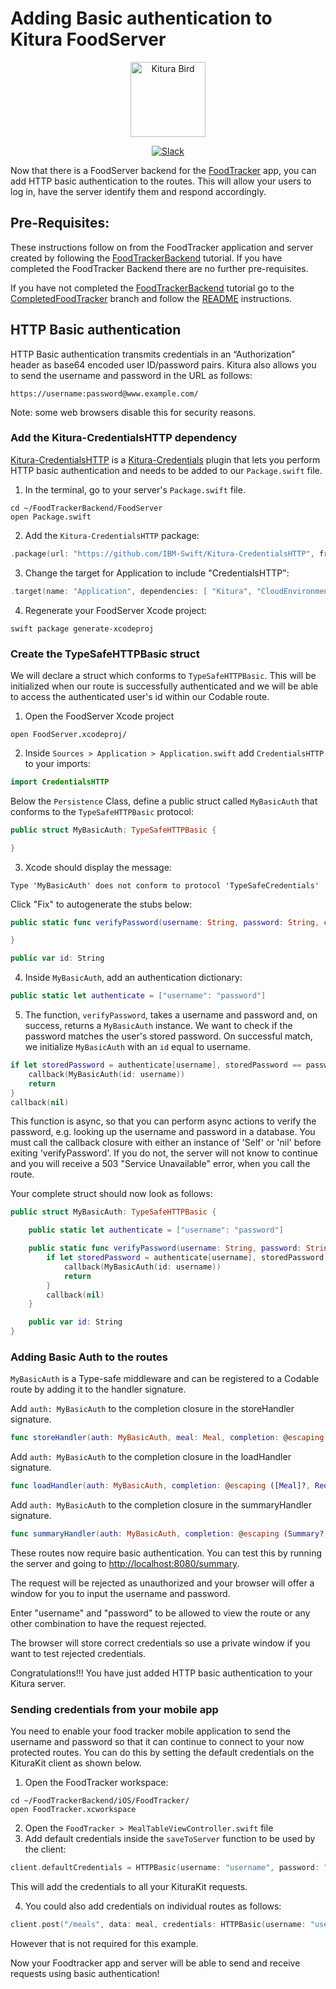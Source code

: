# Adding Basic authentication to Kitura FoodServer

<p align="center">
<img src="https://www.ibm.com/cloud-computing/bluemix/sites/default/files/assets/page/catalog-swift.svg" width="120" alt="Kitura Bird">
</p>

<p align="center">
<a href= "http://swift-at-ibm-slack.mybluemix.net/">
<img src="http://swift-at-ibm-slack.mybluemix.net/badge.svg"  alt="Slack">
</a>
</p>

Now that there is a FoodServer backend for the [FoodTracker](https://github.com/IBM/FoodTrackerBackend) app, you can add HTTP basic authentication to the routes. This will allow your users to log in, have the server identify them and respond accordingly.


## Pre-Requisites:
These instructions follow on from the FoodTracker application and server created by following the [FoodTrackerBackend](https://github.com/IBM/FoodTrackerBackend) tutorial. If you have completed the FoodTracker Backend there are no further pre-requisites.

If you have not completed the [FoodTrackerBackend](https://github.com/IBM/FoodTrackerBackend) tutorial go to the [CompletedFoodTracker](https://github.com/IBM/FoodTrackerBackend/tree/CompletedFoodTracker) branch and follow the [README](https://github.com/IBM/FoodTrackerBackend/blob/CompletedFoodTracker/README.md) instructions.

## HTTP Basic authentication

HTTP Basic authentication transmits credentials in an “Authorization” header as base64 encoded user ID/password pairs. Kitura also allows you to send the username and password in the URL as follows:
```
https://username:password@www.example.com/
```
Note: some web browsers disable this for security reasons.

### Add the Kitura-CredentialsHTTP dependency
[Kitura-CredentialsHTTP](https://github.com/IBM-Swift/Kitura-CredentialsHTTP) is a [Kitura-Credentials](https://github.com/IBM-Swift/Kitura-Credentials) plugin that lets you perform HTTP basic authentication and needs to be added to our `Package.swift` file.

1. In the terminal, go to your server's `Package.swift` file.
```
cd ~/FoodTrackerBackend/FoodServer
open Package.swift
```
2. Add the `Kitura-CredentialsHTTP` package:
```swift
.package(url: "https://github.com/IBM-Swift/Kitura-CredentialsHTTP", from: "2.1.0"),
```
3. Change the target for Application to include "CredentialsHTTP":
```swift
.target(name: "Application", dependencies: [ "Kitura", "CloudEnvironment", "SwiftMetrics", "Health", "SwiftKueryORM", "SwiftKueryPostgreSQL", "CredentialsHTTP"]),
```
4. Regenerate your FoodServer Xcode project:
```
swift package generate-xcodeproj
```

### Create the TypeSafeHTTPBasic struct

We will declare a struct which conforms to `TypeSafeHTTPBasic`. This will be initialized when our route is successfully authenticated and we will be able to access the authenticated user's id within our Codable route.
1. Open the FoodServer Xcode project
```
open FoodServer.xcodeproj/
```
2. Inside `Sources > Application > Application.swift` add `CredentialsHTTP` to your imports:
```swift
import CredentialsHTTP
```

Below the `Persistence` Class, define a public struct called `MyBasicAuth` that conforms to the `TypeSafeHTTPBasic` protocol:
```swift
public struct MyBasicAuth: TypeSafeHTTPBasic {

}
```
3. Xcode should display the message:
```
Type 'MyBasicAuth' does not conform to protocol 'TypeSafeCredentials'
```
Click "Fix" to autogenerate the stubs below:
```swift
public static func verifyPassword(username: String, password: String, callback: @escaping (MyBasicAuth?) -> Void) {

}

public var id: String
```
4. Inside `MyBasicAuth`, add an authentication dictionary:
```swift
public static let authenticate = ["username": "password"]
```
5. The function, `verifyPassword`, takes a username and password and, on success, returns a `MyBasicAuth` instance. We want to check if the password matches the user's stored password. On successful match, we initialize `MyBasicAuth` with an `id` equal to username.
```swift
if let storedPassword = authenticate[username], storedPassword == password {
    callback(MyBasicAuth(id: username))
    return
}
callback(nil)
```
This function is async, so that you can perform async actions to verify the password, e.g. looking up the username and password in a database. You must call the callback closure with either an instance of 'Self' or 'nil' before exiting 'verifyPassword'. If you do not, the server will not know to continue and you will receive a 503 "Service Unavailable" error, when you call the route.  

Your complete struct should now look as follows:
```swift
public struct MyBasicAuth: TypeSafeHTTPBasic {

    public static let authenticate = ["username": "password"]

    public static func verifyPassword(username: String, password: String, callback: @escaping (MyBasicAuth?) -> Void) {
        if let storedPassword = authenticate[username], storedPassword == password {
            callback(MyBasicAuth(id: username))
            return
        }
        callback(nil)
    }

    public var id: String
}
```

### Adding Basic Auth to the routes

`MyBasicAuth` is a Type-safe middleware and can be registered to a Codable route by adding it to the handler signature.

Add `auth: MyBasicAuth` to the completion closure in the storeHandler signature.
```swift
func storeHandler(auth: MyBasicAuth, meal: Meal, completion: @escaping (Meal?, RequestError?) -> Void ) {
```
Add `auth: MyBasicAuth` to the completion closure in the loadHandler signature.
```swift
func loadHandler(auth: MyBasicAuth, completion: @escaping ([Meal]?, RequestError?) -> Void ) {
```
Add `auth: MyBasicAuth` to the completion closure in the summaryHandler signature.
```swift
func summaryHandler(auth: MyBasicAuth, completion: @escaping (Summary?, RequestError?) -> Void ) {
```

These routes now require basic authentication. You can test this by running the server and going to [http://localhost:8080/summary](http://localhost:8080/summary).  

The request will be rejected as unauthorized and your browser will offer a window for you to input the username and password.  

Enter "username" and "password" to be allowed to view the route or any other combination to have the request rejected.  

The browser will store correct credentials so use a private window if you want to test rejected credentials.

Congratulations!!! You have just added HTTP basic authentication to your Kitura server.

### Sending credentials from your mobile app

You need to enable your food tracker mobile application to send the username and password so that it can continue to connect to your now protected routes. You can do this by setting the default credentials on the KituraKit client as shown below.

1. Open the FoodTracker workspace:
```
cd ~/FoodTrackerBackend/iOS/FoodTracker/  
open FoodTracker.xcworkspace
```
2. Open the `FoodTracker > MealTableViewController.swift` file
3. Add default credentials inside the `saveToServer` function to be used by the client:
```swift
client.defaultCredentials = HTTPBasic(username: "username", password: "password")
```
This will add the credentials to all your KituraKit requests.  

4. You could also add credentials on individual routes as follows:
```swift
client.post("/meals", data: meal, credentials: HTTPBasic(username: "username", password: "password"))
```
However that is not required for this example.  

Now your Foodtracker app and server will be able to send and receive requests using basic authentication!
